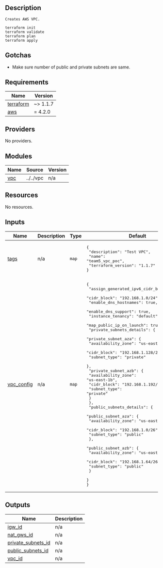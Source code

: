 <!-- BEGIN_TF_DOCS -->
## Description
    Creates AWS VPC.

    terraform init
    terraform validate
    terraform plan
    terraform apply

## Gotchas
- Make sure number of public and private subnets are same. 

## Requirements

| Name | Version |
|------|---------|
| <a name="requirement_terraform"></a> [terraform](#requirement\_terraform) | ~> 1.1.7 |
| <a name="requirement_aws"></a> [aws](#requirement\_aws) | = 4.2.0 |

## Providers

No providers.

## Modules

| Name | Source | Version |
|------|--------|---------|
| <a name="module_vpc"></a> [vpc](#module\_vpc) | ../../vpc | n/a |

## Resources

No resources.

## Inputs

| Name | Description | Type | Default | Required |
|------|-------------|------|---------|:--------:|
| <a name="input_tags"></a> [tags](#input\_tags) | n/a | `map` | <pre>{<br>  "description": "Test VPC",<br>  "name": "team5_vpc_poc",<br>  "terraform_version": "1.1.7"<br>}</pre> | no |
| <a name="input_vpc_config"></a> [vpc\_config](#input\_vpc\_config) | n/a | `map` | <pre>{<br>  "assign_generated_ipv6_cidr_block": false,<br>  "cidr_block": "192.168.1.0/24",<br>  "enable_dns_hostnames": true,<br>  "enable_dns_support": true,<br>  "instance_tenancy": "default",<br>  "map_public_ip_on_launch": true,<br>  "private_subnets_details": {<br>    "private_subnet_aza": {<br>      "availability_zone": "us-east-1a",<br>      "cidr_block": "192.168.1.128/26",<br>      "subnet_type": "private"<br>    },<br>    "private_subnet_azb": {<br>      "availability_zone": "us-east-1b",<br>      "cidr_block": "192.168.1.192/26",<br>      "subnet_type": "private"<br>    }<br>  },<br>  "public_subnets_details": {<br>    "public_subnet_aza": {<br>      "availability_zone": "us-east-1a",<br>      "cidr_block": "192.168.1.0/26",<br>      "subnet_type": "public"<br>    },<br>    "public_subnet_azb": {<br>      "availability_zone": "us-east-1b",<br>      "cidr_block": "192.168.1.64/26",<br>      "subnet_type": "public"<br>    }<br>  }<br>}</pre> | no |

## Outputs

| Name | Description |
|------|-------------|
| <a name="output_igw_id"></a> [igw\_id](#output\_igw\_id) | n/a |
| <a name="output_nat_gws_id"></a> [nat\_gws\_id](#output\_nat\_gws\_id) | n/a |
| <a name="output_private_subnets_id"></a> [private\_subnets\_id](#output\_private\_subnets\_id) | n/a |
| <a name="output_public_subnets_id"></a> [public\_subnets\_id](#output\_public\_subnets\_id) | n/a |
| <a name="output_vpc_id"></a> [vpc\_id](#output\_vpc\_id) | n/a |
<!-- END_TF_DOCS -->